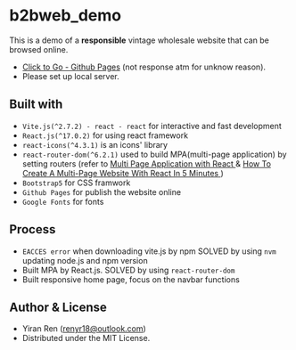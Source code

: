 # b2bweb_demo
 This is a demo of a **responsible** vintage wholesale website that can be browsed online. 
 * [Click to Go - Github Pages](https://yukii-1017.github.io/b2bweb_demo/) (not response atm for unknow reason). 
 * Please set up local server. 

## Built with
* `Vite.js(^2.7.2) - react - react` for interactive and fast  development
* `React.js(^17.0.2)` for using react framework
* `react-icons(^4.3.1)` is an icons' library
* `react-router-dom(^6.2.1)` used to build MPA(multi-page application) by setting routers (refer to [Multi Page Application with React
](https://itnext.io/building-multi-page-application-with-react-f5a338489694) & [How To Create A Multi-Page Website With React In 5 Minutes
](https://www.techomoro.com/how-to-create-a-multi-page-website-with-react-in-5-minutes/))
* `Bootstrap5` for CSS framwork
* `Github Pages` for publish the website online 
* `Google Fonts` for fonts


## Process
*  `EACCES error` when downloading vite.js by npm
    SOLVED by using `nvm` updating node.js and npm version
* Built MPA by React.js. SOLVED by using `react-router-dom`
* Built responsive home page, focus on the navbar functions

## Author & License
* Yiran Ren (renyr18@outlook.com)
* Distributed under the MIT License.
